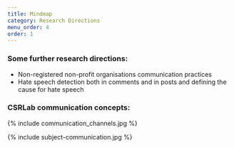 ```yaml
---
title: Mindmap
category: Research Directions
menu_order: 4
order: 1
---
```


### Some further research directions:

- Non-registered non-profit organisations communication practices
- Hate speech detection both in comments and in posts and defining the cause for hate speech

### CSRLab communication concepts:

{% include communication_channels.jpg %}

{% include subject-communication.jpg %}
